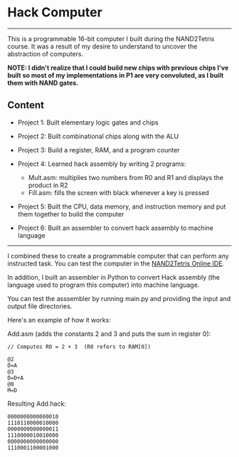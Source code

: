 # Hack Computer

---

This is a programmable 16-bit computer I built during the NAND2Tetris course. It was a result of my desire to understand to uncover the abstraction of computers.

**NOTE: I didn't realize that I could build new chips with previous chips I've built so most of my implementations in P1 are very convoluted, as I built them with NAND gates.**

## Content

- Project 1: Built elementary logic gates and chips

- Project 2: Built combinational chips along with the ALU

- Project 3: Build a register, RAM, and a program counter

- Project 4: Learned hack assembly by writing 2 programs:

  - Mult.asm: multiplies two numbers from R0 and R1 and displays the product in R2
  - Fill.asm: fills the screen with black whenever a key is pressed

- Project 5: Built the CPU, data memory, and instruction memory and put them together to build the computer

- Project 6: Built an assembler to convert hack assembly to machine language

---

I combined these to create a programmable computer that can perform any instructed task. You can test the computer in the [NAND2Tetris Online IDE](https://nand2tetris.github.io/web-ide/chip/).

In addition, I built an assembler in Python to convert Hack assembly (the language used to program this computer) into machine language.

You can test the asssembler by running main.py and providing the input and output file directories.

Here's an example of how it works:

Add.asm (adds the constants 2 and 3 and puts the sum in register 0):

```
// Computes R0 = 2 + 3  (R0 refers to RAM[0])

@2
D=A
@3
D=D+A
@0
M=D
```

Resulting Add.hack:

```
0000000000000010
1110110000010000
0000000000000011
1110000010010000
0000000000000000
1110001100001000
```
